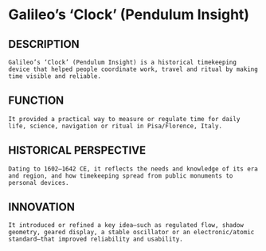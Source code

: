 # Galileo’s ‘Clock’ (Pendulum Insight)

## DESCRIPTION
    Galileo’s ‘Clock’ (Pendulum Insight) is a historical timekeeping device that helped people coordinate work, travel and ritual by making time visible and reliable.

 ## FUNCTION
    It provided a practical way to measure or regulate time for daily life, science, navigation or ritual in Pisa/Florence, Italy.

## HISTORICAL PERSPECTIVE
    Dating to 1602–1642 CE, it reflects the needs and knowledge of its era and region, and how timekeeping spread from public monuments to personal devices.

 ## INNOVATION
    It introduced or refined a key idea—such as regulated flow, shadow geometry, geared display, a stable oscillator or an electronic/atomic standard—that improved reliability and usability.
